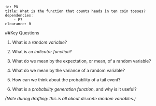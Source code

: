 ````
id: P8
title: What is the function that counts heads in ten coin tosses?
dependencies:
    - P7
clearance: 0
````
##Key Questions

1.  What is a _random variable_?

1.  What is an _indicator function_?

1.  What do we mean by the expectation, or mean, of a random variable?

1.  What do we mean by the variance of a random variable?

1.  How can we think about the probability of a tail event?

1.  What is a _probability generation function_, and why is it useful?

_(Note during drafting: this is all about discrete random variables.)_
